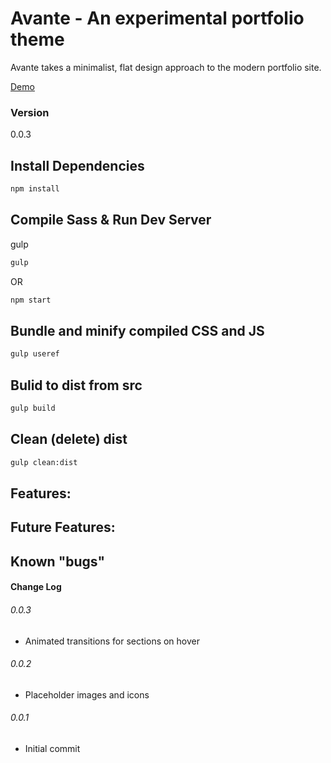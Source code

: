 # Avante - An experimental portfolio theme

Avante takes a minimalist, flat design approach to the modern portfolio site.

[Demo](https://jbratcher.github.io/avante-experimental-portfolio/)

### Version

0.0.3

## Install Dependencies

```bash
npm install
```

## Compile Sass & Run Dev Server

gulp

```bash
gulp
```
OR

```bash
npm start
```

## Bundle and minify compiled CSS and JS

```bash
gulp useref
```

## Bulid to dist from src

```bash
gulp build
```
## Clean (delete) dist

```bash
gulp clean:dist
```

## Features:


## Future Features:


## Known "bugs"


#### Change Log

###### 0.0.3

* Animated transitions for sections on hover

###### 0.0.2

* Placeholder images and icons

###### 0.0.1

* Initial commit
